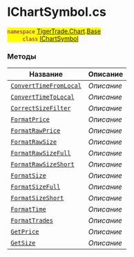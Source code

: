 
# IChartSymbol.cs
<mark style="color:purple;">`namespace` [TigerTrade.Chart](../../../TigerTrade.Chart.md).[Base](../../../TigerTrade.Chart/Base.md)  
&nbsp;&nbsp;&nbsp;&nbsp;&nbsp;&nbsp;&nbsp;&nbsp;&nbsp;`class` [IChartSymbol](../IChartSymbol.cs.md)

### Методы
| Название | Описание |
| --- | --- |
| [`ConvertTimeFromLocal`](./Методы/ConvertTimeFromLocal.md) | *Описание* |
| [`ConvertTimeToLocal`](./Методы/ConvertTimeToLocal.md) | *Описание* |
| [`CorrectSizeFilter`](./Методы/CorrectSizeFilter.md) | *Описание* |
| [`FormatPrice`](./Методы/FormatPrice.md) | *Описание* |
| [`FormatRawPrice`](./Методы/FormatRawPrice.md) | *Описание* |
| [`FormatRawSize`](./Методы/FormatRawSize.md) | *Описание* |
| [`FormatRawSizeFull`](./Методы/FormatRawSizeFull.md) | *Описание* |
| [`FormatRawSizeShort`](./Методы/FormatRawSizeShort.md) | *Описание* |
| [`FormatSize`](./Методы/FormatSize.md) | *Описание* |
| [`FormatSizeFull`](./Методы/FormatSizeFull.md) | *Описание* |
| [`FormatSizeShort`](./Методы/FormatSizeShort.md) | *Описание* |
| [`FormatTime`](./Методы/FormatTime.md) | *Описание* |
| [`FormatTrades`](./Методы/FormatTrades.md) | *Описание* |
| [`GetPrice`](./Методы/GetPrice.md) | *Описание* |
| [`GetSize`](./Методы/GetSize.md) | *Описание* |
